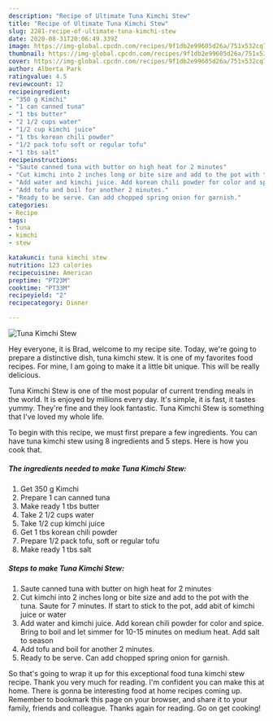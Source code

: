 ```yaml
---
description: "Recipe of Ultimate Tuna Kimchi Stew"
title: "Recipe of Ultimate Tuna Kimchi Stew"
slug: 2281-recipe-of-ultimate-tuna-kimchi-stew
date: 2020-08-31T20:06:49.339Z
image: https://img-global.cpcdn.com/recipes/9f1db2e99605d26a/751x532cq70/tuna-kimchi-stew-recipe-main-photo.jpg
thumbnail: https://img-global.cpcdn.com/recipes/9f1db2e99605d26a/751x532cq70/tuna-kimchi-stew-recipe-main-photo.jpg
cover: https://img-global.cpcdn.com/recipes/9f1db2e99605d26a/751x532cq70/tuna-kimchi-stew-recipe-main-photo.jpg
author: Alberta Park
ratingvalue: 4.5
reviewcount: 12
recipeingredient:
- "350 g Kimchi"
- "1 can canned tuna"
- "1 tbs butter"
- "2 1/2 cups water"
- "1/2 cup kimchi juice"
- "1 tbs korean chili powder"
- "1/2 pack tofu soft or regular tofu"
- "1 tbs salt"
recipeinstructions:
- "Saute canned tuna with butter on high heat for 2 minutes"
- "Cut kimchi into 2 inches long or bite size and add to the pot with the tuna. Saute for 7 minutes. If start to stick to the pot, add abit of kimchi juice or water"
- "Add water and kimchi juice. Add korean chili powder for color and spice. Bring to boil and let simmer for 10-15 minutes on medium heat. Add salt to season"
- "Add tofu and boil for another 2 minutes."
- "Ready to be serve. Can add chopped spring onion for garnish."
categories:
- Recipe
tags:
- tuna
- kimchi
- stew

katakunci: tuna kimchi stew 
nutrition: 123 calories
recipecuisine: American
preptime: "PT23M"
cooktime: "PT33M"
recipeyield: "2"
recipecategory: Dinner

---
```



![Tuna Kimchi Stew](https://img-global.cpcdn.com/recipes/9f1db2e99605d26a/751x532cq70/tuna-kimchi-stew-recipe-main-photo.jpg)

Hey everyone, it is Brad, welcome to my recipe site. Today, we're going to prepare a distinctive dish, tuna kimchi stew. It is one of my favorites food recipes. For mine, I am going to make it a little bit unique. This will be really delicious.



Tuna Kimchi Stew is one of the most popular of current trending meals in the world. It is enjoyed by millions every day. It's simple, it is fast, it tastes yummy. They're fine and they look fantastic. Tuna Kimchi Stew is something that I've loved my whole life.


To begin with this recipe, we must first prepare a few ingredients. You can have tuna kimchi stew using 8 ingredients and 5 steps. Here is how you cook that.

<!--inarticleads1-->

##### The ingredients needed to make Tuna Kimchi Stew:

1. Get 350 g Kimchi
1. Prepare 1 can canned tuna
1. Make ready 1 tbs butter
1. Take 2 1/2 cups water
1. Take 1/2 cup kimchi juice
1. Get 1 tbs korean chili powder
1. Prepare 1/2 pack tofu, soft or regular tofu
1. Make ready 1 tbs salt




<!--inarticleads2-->

##### Steps to make Tuna Kimchi Stew:

1. Saute canned tuna with butter on high heat for 2 minutes
1. Cut kimchi into 2 inches long or bite size and add to the pot with the tuna. Saute for 7 minutes. If start to stick to the pot, add abit of kimchi juice or water
1. Add water and kimchi juice. Add korean chili powder for color and spice. Bring to boil and let simmer for 10-15 minutes on medium heat. Add salt to season
1. Add tofu and boil for another 2 minutes.
1. Ready to be serve. Can add chopped spring onion for garnish.




So that's going to wrap it up for this exceptional food tuna kimchi stew recipe. Thank you very much for reading. I'm confident you can make this at home. There is gonna be interesting food at home recipes coming up. Remember to bookmark this page on your browser, and share it to your family, friends and colleague. Thanks again for reading. Go on get cooking!
